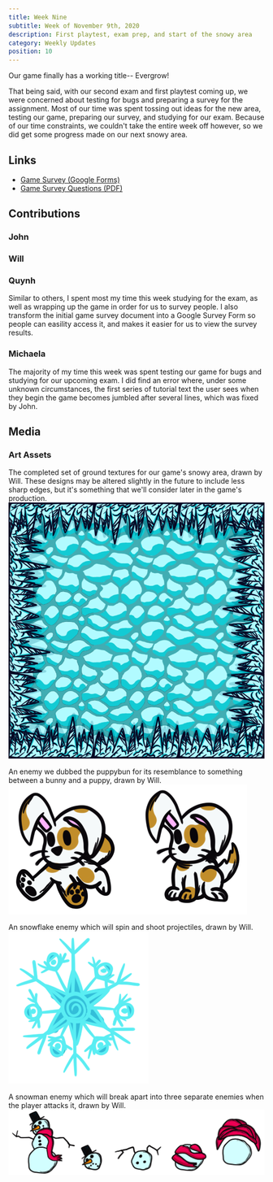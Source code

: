 ```yaml
---
title: Week Nine
subtitle: Week of November 9th, 2020
description: First playtest, exam prep, and start of the snowy area
category: Weekly Updates
position: 10
---
```


Our game finally has a working title-- Evergrow!

That being said, with our second exam and first playtest coming up, we were concerned about testing for bugs and preparing a survey for the assignment. Most of our time was spent tossing out ideas for the new area, testing our game, preparing our survey, and studying for our exam. Because of our time constraints, we couldn't take the entire week off however, so we did get some progress made on our next snowy area.

## Links
- [Game Survey (Google Forms)](https://forms.gle/Tf84SpSxmnmzMyUF6)
- [Game Survey Questions (PDF)](./media/week-9/game-survey.pdf)

## Contributions

### John

### Will

### Quynh
Similar to others, I spent most my time this week studying for the exam, as well as wrapping up the game in order for us to survey people. I also transform the initial game survey document into a Google Survey Form so people can easility access it, and makes it easier for us to view the survey results. 
### Michaela
The majority of my time this week was spent testing our game for bugs and studying for our upcoming exam. I did find an error where, under some unknown circumstances, the first series of tutorial text the user sees when they begin the game becomes jumbled after several lines, which was fixed by John.

## Media

### Art Assets
The completed set of ground textures for our game's snowy area, drawn by Will. These designs may be altered slightly in the future to include less sharp edges, but it's something that we'll consider later in the game's production.
<img src="./media/week-9/ice-tiles.png" />

An enemy we dubbed the puppybun for its resemblance to something between a bunny and a puppy, drawn by Will.
<img src="./media/week-10/puppybun.png" />

An snowflake enemy which will spin and shoot projectiles, drawn by Will.
<img src="./media/week-10/snowflake.png" />

A snowman enemy which will break apart into three separate enemies when the player attacks it, drawn by Will.
<img src="./media/week-10/snowman-parts.png" />
